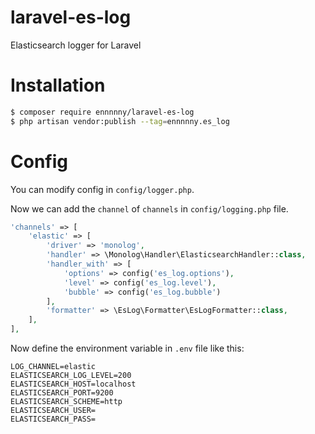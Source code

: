 # laravel-es-log
Elasticsearch logger for Laravel
# Installation

```bash
$ composer require ennnnny/laravel-es-log
$ php artisan vendor:publish --tag=ennnnny.es_log
```

# Config

You can modify config in `config/logger.php`.

Now we can add the `channel` of `channels` in `config/logging.php` file.

```php
'channels' => [
    'elastic' => [
        'driver' => 'monolog',
        'handler' => \Monolog\Handler\ElasticsearchHandler::class,
        'handler_with' => [
            'options' => config('es_log.options'),
            'level' => config('es_log.level'),
            'bubble' => config('es_log.bubble')
        ],
        'formatter' => \EsLog\Formatter\EsLogFormatter::class,
    ],
],
```
Now define the environment variable in `.env` file like this:

```
LOG_CHANNEL=elastic
ELASTICSEARCH_LOG_LEVEL=200
ELASTICSEARCH_HOST=localhost
ELASTICSEARCH_PORT=9200
ELASTICSEARCH_SCHEME=http
ELASTICSEARCH_USER=
ELASTICSEARCH_PASS=
```
